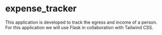 # expense_tracker
This application is developed to track the egress and income of a person.
For this application we will use Flask in collaboration with Tailwind CSS.
